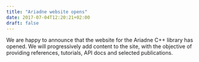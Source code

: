 ```yaml
---
title: "Ariadne website opens"
date: 2017-07-04T12:20:21+02:00
draft: false
---
```


We are happy to announce that the website for the Ariadne C++ library has opened. 
We will progressively add content to the site, with the objective of providing references,
tutorials, API docs and selected publications.

